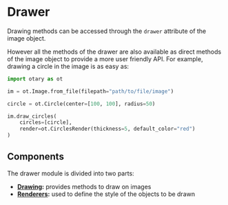 # Drawer

Drawing methods can be accessed through the `drawer` attribute of the image object.

However all the methods of the drawer are also available as direct methods of the image object to provide a more user friendly API.
For example, drawing a circle in the image is as easy as:

```python
import otary as ot

im = ot.Image.from_file(filepath="path/to/file/image")

circle = ot.Circle(center=[100, 100], radius=50)

im.draw_circles(
    circles=[circle],
    render=ot.CirclesRender(thickness=5, default_color="red")
)
```

## Components

The drawer module is divided into two parts:

- **[Drawing](drawing):** provides methods to draw on images
- **[Renderers](renderers):**  used to define the style of the objects to be drawn

